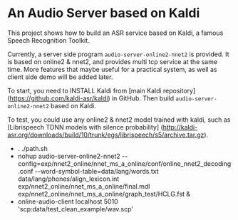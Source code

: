 
An Audio Server based on Kaldi
================================

This project shows how to build an ASR service based on Kaldi, a famous Speech Recognition Toolkit.

Currently, a server side program `audio-server-online2-nnet2` is provided. 
It is based on online2 & nnet2, and provides multi tcp service at the same time. 
More features that maybe useful for a practical system, as well as client side demo will be added later.

To start, you need to INSTALL Kaldi from [main Kaldi repository] (https://github.com/kaldi-asr/kaldi) in GitHub. 
Then build `audio-server-online2-nnet2` based on Kaldi.

To test, you could use any online2 & nnet2 model trained with kaldi, such as [Librispeech TDNN models with silence probability] (http://kaldi-asr.org/downloads/build/10/trunk/egs/librispeech/s5/archive.tar.gz).

- . ./path.sh
- nohup audio-server-online2-nnet2 --config=exp/nnet2_online/nnet_ms_a_online/conf/online_nnet2_decoding.conf --word-symbol-table=data/lang/words.txt data/lang/phones/align_lexicon.int exp/nnet2_online/nnet_ms_a_online/final.mdl exp/nnet2_online/nnet_ms_a_online/graph_test/HCLG.fst &
- online-audio-client localhost 5010 'scp:data/test_clean_example/wav.scp'
